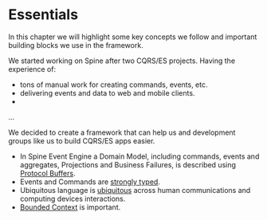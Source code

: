 # Essentials

In this chapter we will highlight some key concepts we follow and important building blocks we use in the framework.

We started working on Spine after two CQRS/ES projects. Having the experience
of:
- tons of manual work for creating commands, events, etc.
- delivering events and data to web and mobile clients.
- 

...



We decided to create a framework that can help us and development groups like us to build CQRS/ES apps easier.

* In Spine Event Engine a Domain Model, including commands, events and aggregates, Projections and Business Failures, is described using [Protocol Buffers](essentials/principles.md).
* Events and Commands are [ strongly typed](essentials/strongly-typed.md).
* Ubiquitous language is [ubiquitous](/essentials/ubiquitous-language.md) across human communications and computing devices interactions.
* [Bounded Context](/essentials/bounded-context.md) is important.
